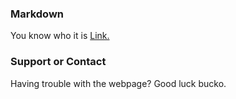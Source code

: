 ### Markdown

You know who it is
[Link.](http://www.syedabutalib.me)

### Support or Contact

Having trouble with the webpage? Good luck bucko.
